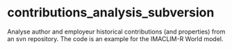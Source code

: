 # contributions_analysis_subversion
Analyse author and employeur historical contributions (and properties) from an svn repository. The code is an example for the IMACLIM-R World model.
